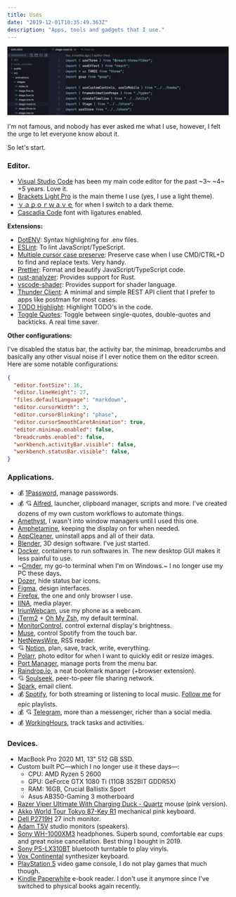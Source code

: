```yaml
---
title: Uses
date: "2019-12-01T10:35:49.363Z"
description: "Apps, tools and gadgets that I use."
---
```


![code](code.png)

I'm not famous, and nobody has ever asked me what I use, however, I felt the urge to let everyone know about it. 

So let's start.

### Editor.

- [Visual Studio Code](https://code.visualstudio.com) has been my main code editor for the past ~3~ ~4~ +5 years. Love it.
- [Brackets Light Pro](https://marketplace.visualstudio.com/items?itemName=fehey.brackets-light-pro) is the main theme I use (yes, I use a light theme).
- [ｖａｐｏｒｗａｖｅ](https://marketplace.visualstudio.com/items?itemName=this-fifo.vaporwave-theme-vscode) for when I switch to a dark theme.
- [Cascadia Code](https://github.com/microsoft/cascadia-code) font with ligatures enabled.

**Extensions:**

- [DotENV](https://marketplace.visualstudio.com/items?itemName=mikestead.dotenv): Syntax highlighting for .env files.
- [ESLint](https://marketplace.visualstudio.com/items?itemName=dbaeumer.vscode-eslint): To lint JavaScript/TypeScript.
- [Multiple cursor case preserve](https://marketplace.visualstudio.com/items?itemName=Cardinal90.multi-cursor-case-preserve): Preserve case when I use CMD/CTRL+D to find and replace texts. Very handy.
- [Prettier](https://marketplace.visualstudio.com/items?itemName=esbenp.prettier-vscode): Format and beautify JavaScript/TypeScript code.
- [rust-analyzer](https://marketplace.visualstudio.com/items?itemName=rust-lang.rust-analyzer): Provides support for Rust.
- [vscode-shader](https://marketplace.visualstudio.com/items?itemName=slevesque.shader): Provides support for shader language.
- [Thunder Client](https://marketplace.visualstudio.com/items?itemName=rangav.vscode-thunder-client): A minimal and simple REST API client that I prefer to apps like postman for most cases.
- [TODO Highlight](https://marketplace.visualstudio.com/items?itemName=wayou.vscode-todo-highlight): Highlight TODO's in the code.
- [Toggle Quotes](https://marketplace.visualstudio.com/items?itemName=BriteSnow.vscode-toggle-quotes): Toggle between single-quotes, double-quotes and backticks. A real time saver.

**Other configurations:**

I've disabled the status bar, the activity bar, the minimap, breadcrumbs and basically any other visual noise if I ever notice them on the editor screen. Here are some notable configurations:


```json
{
  "editor.fontSize": 16,
  "editor.lineHeight": 27,
  "files.defaultLanguage": "markdown",
  "editor.cursorWidth": 3,
  "editor.cursorBlinking": "phase",
  "editor.cursorSmoothCaretAnimation": true,
  "editor.minimap.enabled": false,
  "breadcrumbs.enabled": false,
  "workbench.activityBar.visible": false,
  "workbench.statusBar.visible": false,
}
```


### Applications.

- 💰 [1Password](https://1password.com/), manage passwords.
- 💰 💘 [Alfred](https://www.alfredapp.com), launcher, clipboard manager, scripts and more. I've created dozens of my own custom workflows to automate things.
- [Amethyst](https://github.com/ianyh/Amethyst), I wasn't into window managers until I used this one.
- [Amphetamine](https://apps.apple.com/us/app/amphetamine/id937984704), keeping the display on for when needed.
- [AppCleaner](https://freemacsoft.net/appcleaner/), uninstall apps and all of their data.
- [Blender](https://www.blender.org/), 3D design software. I've just started.
- [Docker](https://www.docker.com/), containers to run softwares in. The new desktop GUI makes it less painful to use.
- ~[Cmder](https://cmder.app/), my go-to terminal when I'm on Windows.~ I no longer use my PC these days.
- [Dozer](https://github.com/Mortennn/Dozer/), hide status bar icons.
- [Figma](https://www.figma.com/), design interfaces.
- [Firefox](https://www.mozilla.org/en-US/firefox/developer/), the one and only browser I use.
- [IINA](https://iina.io/), media player.
- [IriunWebcam](https://iriun.com/), use my phone as a webcam.
- [iTerm2](https://iterm2.com) + [Oh My Zsh](https://github.com/ohmyzsh/ohmyzsh), my default terminal.
- [MonitorControl](https://github.com/MonitorControl/MonitorControl), control external display's brightness.
- [Muse](https://github.com/xzzz9097/Muse), control Spotify from the touch bar.
- [NetNewsWire](https://netnewswire.com/), RSS reader.
- 💘 [Notion](https://www.notion.so/), plan, save, track, write, everything.
- [Polarr](https://www.polarr.com/), photo editor for when I want to quickly edit or resize images.
- [Port Manager](https://portmanager.app/), manage ports from the menu bar.
- [Raindrop.io](https://raindrop.io/), a neat bookmark manager (+browser extension).
- 💘 [Soulseek](http://www.slsknet.org), peer-to-peer file sharing network.
- [Spark](https://sparkmailapp.com/), email client.
- 💰 [Spotify](https://www.spotify.com/), for both streaming or listening to local music. [Follow me](https://open.spotify.com/user/poeti8) for epic playlists.
- 💰 💘 [Telegram](https://telegram.org), more than a messenger, richer than a social media.
- 💰 [WorkingHours](https://workinghoursapp.com/), track tasks and activities.

### Devices.

- MacBook Pro 2020 M1, 13" 512 GB SSD.
- Custom built PC—which I no longer use it these days—:
  - CPU: AMD Ryzen 5 2600
  - GPU: GeForce GTX 1080 Ti (11GB 352BIT GDDR5X)
  - RAM: 16GB, Crucial Ballistix Sport
  - Asus AB350-Gaming 3 motherboard
- [Razer Viper Ultimate With Charging Duck - Quartz](https://www.razer.com/ap-en/gaming-mice/razer-viper-ultimate/5442682200) mouse (pink version).
- [Akko World Tour Tokyo 87-Key R1](https://en.akkogear.com/product/akko-world-tour-tokyo-r1-3087-mechanical-keyboard/) mechanical pink keyboard.
- [Dell P2719H](https://www.dell.com/ae/business/p/dell-p2719h-monitor/pd) 27 inch monitor.
- [Adam T5V](https://www.adam-audio.com/en/t-series/t5v/) studio monitors (speakers).
- [Sony WH-1000XM3](https://www.sony.com/electronics/headband-headphones/wh-1000xm3) headphones. Superb sound, comfortable ear cups and great noise cancellation. Best thing I bought in 2019.
- [Sony PS-LX310BT](https://electronics.sony.com/audio/audio-components/turntables/p/pslx310bt) bluetooth turntable to play vinyls.
- [Vox Continental](https://voxamps.com/product/vox-continental-73-keys/) synthesizer keyboard.
- [PlayStation 5](https://www.playstation.com) video game console, I do not play games that much though.
- [Kindle Paperwhite](https://www.amazon.com/dp/B07CXG6C9W) e-book reader. I don't use it anymore since I've switched to physical books again recently.